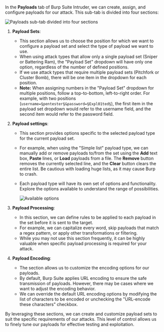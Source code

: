 In the **Payloads** tab of Burp Suite Intruder, we can create, assign, and configure payloads for our attack. This sub-tab is divided into four sections:

![Payloads sub-tab divided into four sections](https://tryhackme-images.s3.amazonaws.com/user-uploads/645b19f5d5848d004ab9c9e2/room-content/f049dff9e1172b76c0f81ad4771b012d.png)

1. **Payload Sets**:
    - This section allows us to choose the position for which we want to configure a payload set and select the type of payload we want to use.
    - When using attack types that allow only a single payload set (Sniper or Battering Ram), the "Payload Set" dropdown will have only one option, regardless of the number of defined positions.
    - If we use attack types that require multiple payload sets (Pitchfork or Cluster Bomb), there will be one item in the dropdown for each position.
    - **Note:** When assigning numbers in the "Payload Set" dropdown for multiple positions, follow a top-to-bottom, left-to-right order. For example, with two positions (`username=§pentester§&password=§Expl01ted§`), the first item in the payload set dropdown would refer to the username field, and the second item would refer to the password field.
  
2. **Payload settings**:
    - This section provides options specific to the selected payload type for the current payload set.
    - For example, when using the "Simple list" payload type, we can manually add or remove payloads to/from the set using the **Add** text box, **Paste** lines, or **Load** payloads from a file. The **Remove** button removes the currently selected line, and the **Clear** button clears the entire list. Be cautious with loading huge lists, as it may cause Burp to crash.
    - Each payload type will have its own set of options and functionality. Explore the options available to understand the range of possibilities.  
        
        ![Available options](https://tryhackme-images.s3.amazonaws.com/user-uploads/645b19f5d5848d004ab9c9e2/room-content/722a734ac5dd6437211504d3bc7bb6c2.png)
        
  
4. **Payload Processing**:
    - In this section, we can define rules to be applied to each payload in the set before it is sent to the target.
    - For example, we can capitalize every word, skip payloads that match a regex pattern, or apply other transformations or filtering.
    - While you may not use this section frequently, it can be highly valuable when specific payload processing is required for your attack.
  
6. **Payload Encoding**:
    - The section allows us to customize the encoding options for our payloads.
    - By default, Burp Suite applies URL encoding to ensure the safe transmission of payloads. However, there may be cases where we want to adjust the encoding behavior.
    - We can override the default URL encoding options by modifying the list of characters to be encoded or unchecking the "URL-encode these characters" checkbox.

By leveraging these sections, we can create and customize payload sets to suit the specific requirements of our attacks. This level of control allows us to finely tune our payloads for effective testing and exploitation.